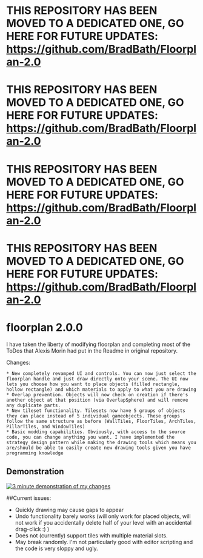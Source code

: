# THIS REPOSITORY HAS BEEN MOVED TO A DEDICATED ONE, GO HERE FOR FUTURE UPDATES: https://github.com/BradBath/Floorplan-2.0

# THIS REPOSITORY HAS BEEN MOVED TO A DEDICATED ONE, GO HERE FOR FUTURE UPDATES: https://github.com/BradBath/Floorplan-2.0

# THIS REPOSITORY HAS BEEN MOVED TO A DEDICATED ONE, GO HERE FOR FUTURE UPDATES: https://github.com/BradBath/Floorplan-2.0

# THIS REPOSITORY HAS BEEN MOVED TO A DEDICATED ONE, GO HERE FOR FUTURE UPDATES: https://github.com/BradBath/Floorplan-2.0

# floorplan 2.0.0

I have taken the liberty of modifying floorplan and completing most of the ToDos that Alexis Morin had put in the Readme in original repository.

Changes:

    * New completely revamped UI and controls. You can now just select the floorplan handle and just draw directly onto your scene. The UI now lets you choose how you want to place objects (filled rectangle, hollow rectangle) and which materials to apply to what you are drawing
    * Overlap prevention. Objects will now check on creation if there's another object at that position (via OverlapSphere) and will remove any duplicate parts.
    * New tileset functionality. Tilesets now have 5 groups of objects they can place instead of 5 individual gameobjects. These groups follow the same structure as before (WallTiles, FloorTiles, ArchTiles, PillarTiles, and WindowTiles)
    * Basic modding capabilities. Obviously, with access to the source code, you can change anything you want. I have implemented the strategy design pattern while making the drawing tools which means you are/should be able to easily create new drawing tools given you have programming knowledge

## Demonstration

[![3 minute demonstration of my changes](https://img.youtube.com/vi/IMBXjzlqeQA/0.jpg)](https://www.youtube.com/watch?v=IMBXjzlqeQA)

##Current issues:
   
   * Quickly drawing may cause gaps to appear
   * Undo functionality barely works (will only work for placed objects, will not work if you accidentally delete half of your level with an accidental drag-click :) )
   * Does not (currently) support tiles with multiple material slots.
   * May break randomly. I'm not particularly good with editor scripting and the code is very sloppy and ugly.
